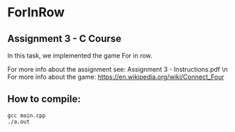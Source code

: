 # ForInRow

## Assignment 3 - C Course

In this task, we implemented the game For in row.

For more info about the assignment see: Assignment 3 - Instructions.pdf \n
For more info about the game: https://en.wikipedia.org/wiki/Connect_Four


## How to compile:
```
gcc main.cpp
./a.out
